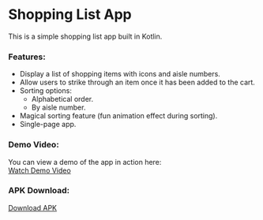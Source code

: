 # Shopping List App

This is a simple shopping list app built in Kotlin.

### Features:
- Display a list of shopping items with icons and aisle numbers.
- Allow users to strike through an item once it has been added to the cart.
- Sorting options:
  - Alphabetical order.
  - By aisle number.
- Magical sorting feature (fun animation effect during sorting).
- Single-page app.

### Demo Video:
You can view a demo of the app in action here:  
[Watch Demo Video](https://github.com/ismail998/product/blob/master/VIDEO-2025-02-17-13-46-08.mp4)

### APK Download:
[Download APK](https://github.com/ismail998/product/blob/master/product.apk)

